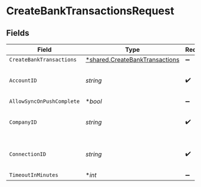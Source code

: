 # CreateBankTransactionsRequest


## Fields

| Field                                                                           | Type                                                                            | Required                                                                        | Description                                                                     | Example                                                                         |
| ------------------------------------------------------------------------------- | ------------------------------------------------------------------------------- | ------------------------------------------------------------------------------- | ------------------------------------------------------------------------------- | ------------------------------------------------------------------------------- |
| `CreateBankTransactions`                                                        | [*shared.CreateBankTransactions](../../models/shared/createbanktransactions.md) | :heavy_minus_sign:                                                              | N/A                                                                             |                                                                                 |
| `AccountID`                                                                     | *string*                                                                        | :heavy_check_mark:                                                              | Unique identifier for an account                                                | 13d946f0-c5d5-42bc-b092-97ece17923ab                                            |
| `AllowSyncOnPushComplete`                                                       | **bool*                                                                         | :heavy_minus_sign:                                                              | N/A                                                                             |                                                                                 |
| `CompanyID`                                                                     | *string*                                                                        | :heavy_check_mark:                                                              | N/A                                                                             | 8a210b68-6988-11ed-a1eb-0242ac120002                                            |
| `ConnectionID`                                                                  | *string*                                                                        | :heavy_check_mark:                                                              | N/A                                                                             | 2e9d2c44-f675-40ba-8049-353bfcb5e171                                            |
| `TimeoutInMinutes`                                                              | **int*                                                                          | :heavy_minus_sign:                                                              | N/A                                                                             |                                                                                 |
